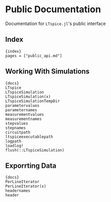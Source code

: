 # Public Documentation

Documentation for `LTspice.jl`'s public interface

## Index

	{index}
	pages = ["public_api.md"]


## Working With Simulations

	{docs}
	LTspice
	LTspiceSimulation
	LTspiceSimulation(x)
	LTspiceSimulationTempDir
	parametervalues
	parameternames
	measurementvalues
	measurementnames
	stepvalues
	stepnames
	circuitpath
	ltspiceexecutablepath
	logpath
	loadlog!
	flush(::LTspiceSimulation)

## Exporrting Data
	
	{docs}
	PerLineIterator
	PerLineIterator(x)
	headernames
	header
	